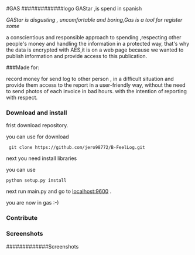 #GAS
#############logo
GAStar ,is spend in spanish

*GAStar is disgusting , uncomfortable and boring,Gas is a tool for register some*

a conscientious and responsible approach to spending ,respecting other people's money and handling the information in a protected way, that's why the data is encrypted with AES,it is on a web page because we wanted to publish information and provide access to this publication.

###Made for:

record money for send log to other person , in a difficult situation and provide them access to the report in a user-friendly way, without the need to send photos of each invoice in bad hours.
with the intention of reporting with respect.

### Download and install
frist download repository.

you can use for download
	
	 git clone https://github.com/jero98772/B-FeelLog.git

next you need install libraries

you can use 

	python setup.py install

next run main.py and go to [localhost:9600](localhost:9600) .

you are now in gas :-)


### Contribute

### Screenshots

#############Screenshots

